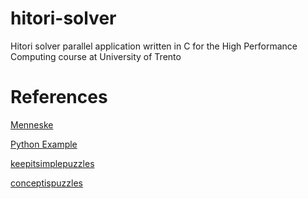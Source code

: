 # hitori-solver
Hitori solver parallel application written in C for the High Performance Computing course at University of Trento

# References
[Menneske](https://www.menneske.no/hitori/methods/eng/index.html)

[Python Example](https://github.com/RonMidthun/hitori.py/tree/master)

[keepitsimplepuzzles](https://www.keepitsimplepuzzles.com/how-to-solve-hitori-puzzles/#basic-techniques)

[conceptispuzzles](https://www.conceptispuzzles.com/index.aspx?uri=puzzle/hitori/techniques)
